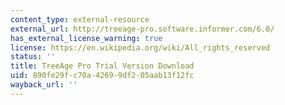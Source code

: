 ```yaml
---
content_type: external-resource
external_url: http://treeage-pro.software.informer.com/6.0/
has_external_license_warning: true
license: https://en.wikipedia.org/wiki/All_rights_reserved
status: ''
title: TreeAge Pro Trial Version Download
uid: 890fe29f-c70a-4269-9df2-05aab13f12fc
wayback_url: ''
---
```

